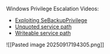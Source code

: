 Windows Privilege Escalation Videos:

- [Exploiting SeBackupPrivilege](https://youtu.be/pWkWIa2dfHY)
- [Unquoted service path](https://youtu.be/WWE7VIpgd5I)
- [Writeable service path](https://youtu.be/66Xp0KpNr-0)
  
![[Pasted image 20250917194305.png]]